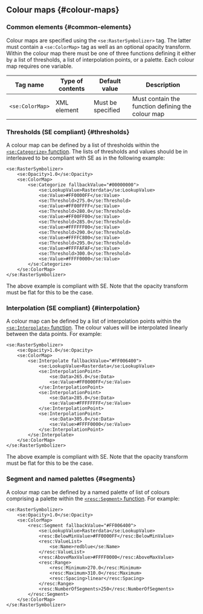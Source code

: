 ## Colour maps {#colour-maps}

### Common elements {#common-elements}

Colour maps are specified using the `<se:RasterSymbolizer>` tag. The latter must contain a `<se:ColorMap>` tag as well as an optional opacity transform. Within the colour map there must be one of three functions defining it either by a list of thresholds, a list of interpolation points, or a palette. Each colour map requires one variable.

| Tag name | Type of contents | Default value | Description |
| --- | --- | --- | --- |
| `<se:ColorMap>` | XML element | Must be specified | Must contain the function defining the colour map |

### Thresholds (SE compliant) {#thresholds}

A colour map can be defined by a list of thresholds within the [`<se:Categorize>` function](functions.md#categorize). The lists of thresholds and values should be in interleaved to be compliant with SE as in the following example:

```
<se:RasterSymbolizer>
    <se:Opacity>1.0</se:Opacity>
    <se:ColorMap>
        <se:Categorize fallbackValue="#00000000">
            <se:LookupValue>Rasterdata</se:LookupValue>
            <se:Value>#FF0000FF</se:Value>
            <se:Threshold>275.0</se:Threshold>
            <se:Value>#FF00FFFF</se:Value>
            <se:Threshold>280.0</se:Threshold>
            <se:Value>#FF00FF00</se:Value>
            <se:Threshold>285.0</se:Threshold>
            <se:Value>#FFFFFF00</se:Value>
            <se:Threshold>290.0</se:Threshold>
            <se:Value>#FFFFC800</se:Value>
            <se:Threshold>295.0</se:Threshold>
            <se:Value>#FFFFAFAF</se:Value>
            <se:Threshold>300.0</se:Threshold>
            <se:Value>#FFFF0000</se:Value>
        </se:Categorize>
    </se:ColorMap>
</se:RasterSymbolizer>
```

The above example is compliant with SE. Note that the opacity transform must be flat for this to be the case.

### Interpolation (SE compliant) {#interpolation}

A colour map can be defined by a list of interpolation points within the [`<se:Interpolate>` function](functions.md#interpolate). The colour values will be interpolated linearly between the data points. For example:

```
<se:RasterSymbolizer>
    <se:Opacity>1.0</se:Opacity>
    <se:ColorMap>
        <se:Interpolate fallbackValue="#FF006400">
            <se:LookupValue>Rasterdata</se:LookupValue>
            <se:InterpolationPoint>
                <se:Data>265.0</se:Data>
                <se:Value>#FF0000FF</se:Value>
            </se:InterpolationPoint>
            <se:InterpolationPoint>
                <se:Data>285.0</se:Data>
                <se:Value>#FFFFFFFF</se:Value>
            </se:InterpolationPoint>
            <se:InterpolationPoint>
                <se:Data>305.0</se:Data>
                <se:Value>#FFFF0000</se:Value>
            </se:InterpolationPoint>
        </se:Interpolate>
    </se:ColorMap>
</se:RasterSymbolizer>
```

The above example is compliant with SE. Note that the opacity transform must be flat for this to be the case.

### Segment and named palettes {#segments}

A colour map can be defined by a named palette of list of colours comprising a palette within the [`<resc:Segment>` function](functions.md#segment). For example:

```
<se:RasterSymbolizer>
    <se:Opacity>1.0</se:Opacity>
    <se:ColorMap>
        <resc:Segment fallbackValue="#FF006400">
            <se:LookupValue>Rasterdata</se:LookupValue>
            <resc:BelowMinValue>#FF0000FF</resc:BelowMinValue>
            <resc:ValueList>
                <se:Name>redblue</se:Name>
            </resc:ValueList>
            <resc:AboveMaxValue>#FFFF0000</resc:AboveMaxValue>
            <resc:Range>
                <resc:Minimum>270.0</resc:Minimum>
                <resc:Maximum>310.0</resc:Maximum>
                <resc:Spacing>linear</resc:Spacing>
            </resc:Range>
            <resc:NumberOfSegments>250</resc:NumberOfSegments>
        </resc:Segment>
    </se:ColorMap>
</se:RasterSymbolizer>
```